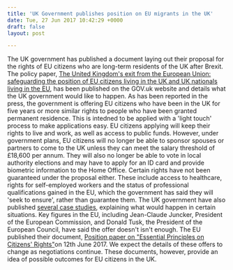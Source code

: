 ```yaml
---
title: 'UK Government publishes position on EU migrants in the UK'
date: Tue, 27 Jun 2017 10:42:29 +0000
draft: false
layout: post

---
```


The UK government has published a document laying out their proposal for the rights of EU citizens who are long-term residents of the UK after Brexit. The policy paper, [The United Kingdom's exit from the European Union: safeguarding the position of EU citizens living in the UK and UK nationals living in the EU](https://www.gov.uk/government/publications/safeguarding-the-position-of-eu-citizens-in-the-uk-and-uk-nationals-in-the-eu/the-united-kingdoms-exit-from-the-european-union-safeguarding-the-position-of-eu-citizens-living-in-the-uk-and-uk-nationals-living-in-the-eu), has been published on the GOV.uk website and details what the UK government would like to happen. As has been reported in the press, the government is offering EU citizens who have been in the UK for five years or more similar rights to people who have been granted permanent residence. This is intedned to be applied with a 'light touch' process to make applications easy. EU citizens applying will keep their rights to live and work, as well as access to public funds. However, under government plans, EU citizens will no longer be able to sponsor spouses or partners to come to the UK unless they can meet the salary threshold of £18,600 per annum. They will also no longer be able to vote in local authority elections and may have to apply for an ID card and provide biometric information to the Home Office. Certain rights have not been guaranteed under the proposal either. These include access to healthcare, rights for self-employed workers and the status of professional qualifications gained in the EU, which the government has said they will 'seek to ensure', rather than guarantee them. The UK government have also published [several case studies](https://www.gov.uk/government/case-studies/example-case-studies-eu-citizens-rights-in-the-uk), explaining what would happen in certain situations. Key figures in the EU, including Jean-Claude Juncker, President of the European Commission, and Donald Tusk, the President of the European Council, have said the offer doesn't isn't enough. The EU published their document, [Position paper on "Essential Principles on Citizens' Rights"](https://ec.europa.eu/commission/sites/beta-political/files/essential-principles-citizens-rights_en_0.pdf)on 12th June 2017. We expect the details of these offers to change as negotiations continue. These documents, however, provide an idea of possible outcomes for EU citizens in the UK.